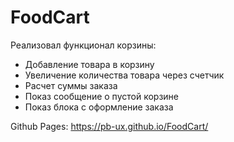 # FoodCart

Реализовал функционал корзины:

* Добавление товара в корзину
* Увеличение количества товара через счетчик
* Расчет суммы заказа
* Показ сообщение о пустой корзине
* Показ блока с оформление заказа

Github Pages: https://pb-ux.github.io/FoodCart/
